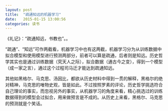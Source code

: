 ```yaml
---
layout: post
title:  "疏通知远的机器学习"
date:   2015-01-15 13:00:56
categories: 读书 
---
```

《礼记》：“疏通知远，书教也”。。

“疏通”、“知远”可作两截看，机器学习中也有这两截，机器学习分为从训练数据中拟合模型和使用模型进行预测两部分，前者可以算是疏通，后者则是知远。历史哲学其实也是通过训练数据（究天人之际），拟合数据（通古今之变），得到一个模型（成一家之言），通过这个过程司马迁才能达到疏通知远。

其他如黑格尔、马克思、汤因比，都欲从历史材料中得到一贯的解释，黑格尔的绝对精神，马克思的唯物史观，皆是如此。不过按照罗素的评论，历史哲学挑选符合自己理论的事实，而忽视另外的事实，从机器学习的角度来看，精心挑选过的训练数据得到的模型会过拟合，用来做预言是不成的。从历史上来看，黑格尔、马克思的预测就是个笑话。

